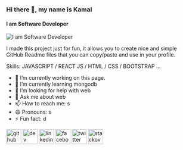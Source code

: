 ### Hi there 👋, my name is Kamal
#### I am Software Developer
![I am Software Developer](https://arturssmirnovs.github.io/github-profile-readme-generator/images/banner.png)

I made this project just for fun, it allows you to create nice and simple GitHub Readme files that you can copy/paste and use in your profile.

Skills: JAVASCRIPT / REACT JS / HTML / CSS / BOOTSTRAP ...

- 🔭 I’m currently working on this page. 
- 🌱 I’m currently learning mongodb 
- 🤔 I’m looking for help with web 
- 💬 Ask me about web 
- 📫 How to reach me: s 
- 😄 Pronouns: s 
- ⚡ Fun fact: d 


[<img src='https://cdn.jsdelivr.net/npm/simple-icons@3.0.1/icons/github.svg' alt='github' height='40'>](https://github.com/s)  [<img src='https://cdn.jsdelivr.net/npm/simple-icons@3.0.1/icons/dev-dot-to.svg' alt='dev' height='40'>](https://dev.to/d)  [<img src='https://cdn.jsdelivr.net/npm/simple-icons@3.0.1/icons/linkedin.svg' alt='linkedin' height='40'>](https://www.linkedin.com/in/s/)  [<img src='https://cdn.jsdelivr.net/npm/simple-icons@3.0.1/icons/facebook.svg' alt='facebook' height='40'>](https://www.facebook.com/s)  [<img src='https://cdn.jsdelivr.net/npm/simple-icons@3.0.1/icons/twitter.svg' alt='twitter' height='40'>](https://twitter.com/s)  [<img src='https://cdn.jsdelivr.net/npm/simple-icons@3.0.1/icons/stackoverflow.svg' alt='stackoverflow' height='40'>](https://stackoverflow.com/users/s)  

